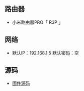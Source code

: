 ## 路由器

- 小米路由器PRO「 R3P 」



## 网络

- 默认IP：192.168.1.5 默认密码：空



## 源码

- [固件源码](https://github.com/openwrt/openwrt)
